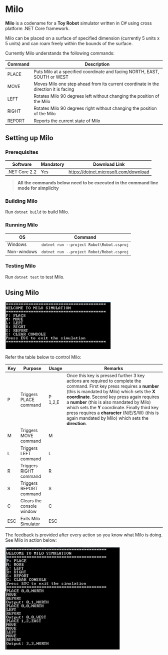 # Milo

**Milo** is a codename for a **Toy Robot** simulator written in C# using cross platform .NET Core framework.

Milo can be placed on a surface of specified dimension (currently 5 units x 5 units) and can roam freely within the bounds of the surface. 

Currently Milo understands the following commands:

|Command|Description|
|---|---|
|PLACE|Puts Milo at a specified coordinate and facing NORTH, EAST, SOUTH or WEST|
|MOVE|Moves Milo one step ahead from its current coordinate in the direction it is facing|
|LEFT|Rotates Milo 90 degrees left without changing the position of the Milo|
|RIGHT|Rotates Milo 90 degrees right without changing the position of the Milo|
|REPORT|Reports the current state of Milo|

## Setting up Milo

### Prerequisites

|Software|Mandatory|Download Link|
|---|---|---|
|.NET Core 2.2|Yes|https://dotnet.microsoft.com/download|

> **All the commands below need to be executed in the command line mode for simplicity**

### Building Milo

Run `dotnet build` to build Milo.

### Running Milo

|OS|Command|
|---|---|
|Windows|`dotnet run --project Robot\Robot.csproj`|
|Non-windows|`dotnet run --project Robot/Robot.csproj`|

### Testing Milo

Run `dotnet test` to test Milo.

## Using Milo

![alt text](./Screenshots/WelcomeScreen.png?raw=true "Welcome screen")

Refer the table below to control Milo:

|Key|Purpose|Usage|Remarks|
|---|---|---|---|
|P|Triggers PLACE command|P 1,2,E|Once this key is pressed further 3 key actions are required to complete the command. First key press requires a **number** (this is mandated by Milo) which sets the **X coordinate**. Second key press again requires a **number** (this is also mandated by Milo) which sets the **Y** coordinate. Finally third key press requires a **character** (N/E/S/W) (this is again mandated by Milo) which sets the **direction**.
|M|Triggers MOVE command|M|
|L|Triggers LEFT command|L|
|R|Triggers RIGHT command|R|
|S|Triggers REPORT command|S|
|C|Clears the console window|C|
|ESC|Exits Milo Simulator|ESC|

The feedback is provided after every action so you know what Milo is doing. See Milo in action below:

![alt text](./Screenshots/MiloInAction.png?raw=true "Milo in action")
